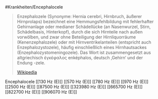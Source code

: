 #Krankheiten/Encephalocele
> Enzephalozele (Synonyme: Hernia cerebri, Hirnbruch, äußerer Hirnprolaps) bezeichnet eine Hemmungsfehlbildung mit fehlerhafter Gehirnanlage oder medianer Schädellücke (an Nasenwurzel, Stirn, Schädelbasis, Hinterkopf), durch die sich Hirnteile nach außen vorwölben, und zwar ohne Beteiligung der Hirnliquorräume (Kenenzephalozele) oder mit Hirnventrikelanteilen (entspricht auch Enzephalozystozele), häufig einschließlich eines Hirnhautsackes (Enzephalozystomeningozele). Das Wort ist zusammengesetzt aus altgriechisch ἐγκέφαλος enképhalos, deutsch ‚Gehirn‘ und der Endung -zele.
>
> [Wikipedia](https://de.wikipedia.org/wiki/Enzephalozele)

Encephalocele
[[130 Hz (E)]]
[[570 Hz (E)]]
[[780 Hz (E)]]
[[970 Hz (E)]]
[[2500 Hz (E)]]
[[87500 Hz (E)]]
[[323980 Hz (E)]]
[[665700 Hz (E)]]
[[822700 Hz (E)]]
[[906070 Hz (E)]]